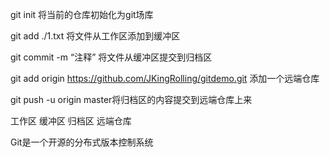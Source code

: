 git init 将当前的仓库初始化为git场库

git add ./1.txt 将文件从工作区添加到缓冲区

git commit -m “注释” 将文件从缓冲区提交到归档区

git add origin https://github.com/JKingRolling/gitdemo.git 添加一个远端仓库

git push -u origin master将归档区的内容提交到远端仓库上来

工作区 缓冲区 归档区 远端仓库

Git是一个开源的分布式版本控制系统

